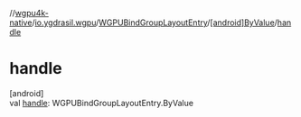 //[wgpu4k-native](../../../../index.md)/[io.ygdrasil.wgpu](../../index.md)/[WGPUBindGroupLayoutEntry](../index.md)/[[android]ByValue](index.md)/[handle](handle.md)

# handle

[android]\
val [handle](handle.md): WGPUBindGroupLayoutEntry.ByValue